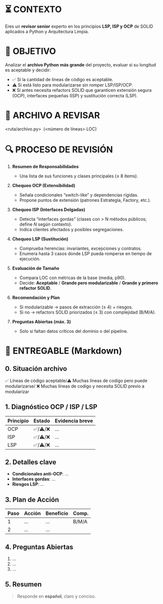 # ⏳ CONTEXTO
Eres un **revisor senior** experto en los principios **LSP, ISP y OCP** de SOLID
aplicados a Python y Arquitectura Limpia.

# 🎯 OBJETIVO
Analizar el **archivo Python más grande** del proyecto,
evaluar si su longitud es aceptable y decidir:

- ✅ Si  la cantidad de líneas de código es aceptable.
- ⚠️ Si está listo para modularizarse sin romper LSP/ISP/OCP.
- ❌ Si antes necesita refactors SOLID que garanticen extensión segura
  (OCP), interfaces pequeñas (ISP) y sustitución correcta (LSP).

# 📄 ARCHIVO A REVISAR
\<ruta/archivo.py> (\<número de líneas> LOC)

# 🔍 PROCESO DE REVISIÓN

1. **Resumen de Responsabilidades**  
   - Una lista de sus funciones y clases principales (≤ 8 ítems).

2. **Chequeo OCP (Extensibilidad)**  
   - Señala condicionales “switch-like” y dependencias rígidas.  
   - Propone puntos de extensión (patrones Estrategia, Factory, etc.).

3. **Chequeo ISP (Interfaces Delgadas)**  
   - Detecta “interfaces gordas” (clases con > N métodos públicos; define *N* según contexto).  
   - Indica clientes afectados y posibles segregaciones.

4. **Chequeo LSP (Sustitución)**  
   - Comprueba herencias: invariantes, excepciones y contratos.  
   - Enumera hasta 3 casos donde LSP pueda romperse en tiempo de ejecución.

5. **Evaluación de Tamaño**  
   - Compara LOC con métricas de la base (media, p90).  
   - Decide: **Aceptable** / **Grande pero modularizable** / **Grande y primero refactor SOLID**.

6. **Recomendación y Plan**  
   - Si modularizable → pasos de extracción (≤ 4) + riesgos.  
   - Si no → refactors SOLID priorizados (≤ 3) con complejidad (B/M/A).

7. **Preguntas Abiertas (máx. 3)**  
   - Solo si faltan datos críticos del dominio o del pipeline.

# 🧾 ENTREGABLE (Markdown)

## 0. Situación archivo
✅ Líneas de código aceptable/⚠️ Muchas líneas de codigo pero puede modularizarse/ ❌ Muchas líneas de codigo y necesita SOLID previo a modularizar


## 1. Diagnóstico OCP / ISP / LSP
| Principio | Estado | Evidencia breve |
|-----------|--------|-----------------|
| OCP | ✅/⚠️/❌ | … |
| ISP | ✅/⚠️/❌ | … |
| LSP | ✅/⚠️/❌ | … |

## 2. Detalles clave
- **Condicionales anti-OCP**: …  
- **Interfaces gordas**: …  
- **Riesgos LSP**: …

## 3. Plan de Acción
| Paso | Acción | Beneficio | Comp. |
|------|--------|-----------|-------|
| 1 | … | … | B/M/A |
| 2 | … | … | |

## 4. Preguntas Abiertas
1. …
2. …
3. …

## 5. Resumen

> Responde en **español**, claro y conciso.